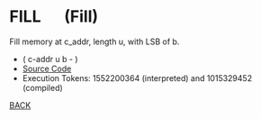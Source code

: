 # FILL &emsp; (Fill)
Fill memory at c_addr, length u, with LSB of b.
* ( c-addr u b - )
* [Source Code](../words/core/Fill.cs)
* Execution Tokens: 1552200364 (interpreted) and 1015329452 (compiled)


[BACK](builtins.md#Fill)
